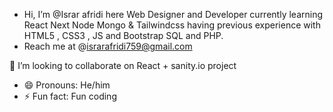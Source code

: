 - Hi, I’m @Israr afridi here Web Designer and Developer currently learning React Next Node Mongo & Tailwindcss
  having previous experience with HTML5 , CSS3 , JS and Bootstrap SQL and PHP. 
- Reach me at @israrafridi759@gmail.com
  
💞️ I’m looking to collaborate on React + sanity.io project
- 😄 Pronouns: He/him 
- ⚡ Fun fact: Fun coding 

<!---
israr917/israr917 is a ✨ special ✨ repository because its `README.md` (this file) appears on your GitHub profile.
You can click the Preview link to take a look at your changes.
--->
